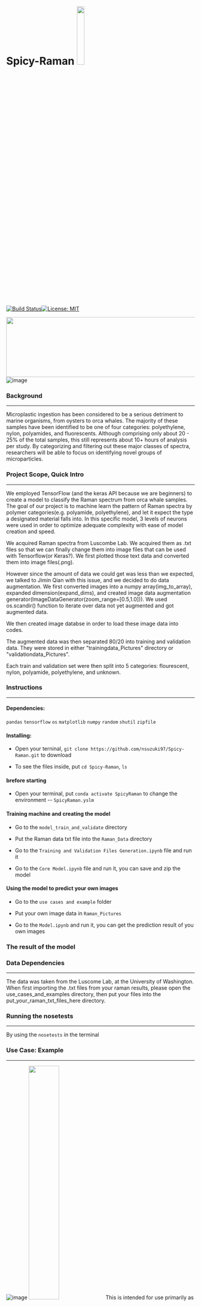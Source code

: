 # Spicy-Raman <img src="https://github.com/nsuzuki97/Spicy-Raman/blob/master/89974070_574110309978428_6657576097690943488_n.jpg" width="20%">

[![Build Status](https://travis-ci.org/nsuzuki97/Spicy-Raman.svg?branch=master)](https://travis-ci.org/nsuzuki97/Spicy-Raman)[![License: MIT](https://img.shields.io/badge/License-MIT-yellow.svg)](https://opensource.org/licenses/MIT)

<img src="https://www.cei.washington.edu/wordpress/wp-content/uploads/2016/01/CEI_logo_tag_color.1.png" width="555" height="160">  ![image](https://i.dailymail.co.uk/1/2018/09/27/17/4591062-0-image-m-35_1538065690576.jpg)

### Background
-----------
Microplastic ingestion has been considered to be a serious detriment to marine organisms, from oysters to orca whales. The majority of these samples have been identified to be one of four categories: polyethylene, nylon, polyamides, and fluorescents. Although comprising only about 20 - 25% of the total samples, this still represents about 10+ hours of analysis per study. By categorizing and filtering out these major classes of spectra, researchers will be able to focus on identifying novel groups of microparticles.

### Project Scope, Quick Intro
-----------
We employed TensorFlow (and the keras API because we are beginners) to create a model to classify the Raman spectrum from orca whale samples. The goal of our project is to machine learn the pattern of Raman spectra by polymer categories(e.g. polyamide, polyethylene), and let it expect the type a designated material falls into.
In this specific model, 3 levels of neurons were used in order to optimize adequate complexity with ease of model creation and speed.

We acquired Raman spectra from Luscombe Lab. We acquired them as .txt files so that we can finally change them into image files that can be used with Tensorflow(or Keras?). We first plotted those text data and converted them into image files(.png).

However since the amount of data we could get was less than we expected, we talked to Jimin Qian with this issue, and we decided to do data augmentation.
We first converted images into a numpy array(img_to_array), expanded dimension(expand_dims), and created image data augmentation generator(ImageDataGenerator(zoom_range=[0.5,1.0])). We used os.scandir() function to iterate over data not yet augmented and got augmented data.

We then created image databse in order to load these image data into codes.

The augmented data was then separated 80/20 into training and validation data.
They were stored in either "trainingdata_Pictures" directory or "validationdata_Pictures".

Each train and validation set were then split into 5 categories: flourescent, nylon, polyamide, polyethylene, and unknown.

### Instructions
-----------
#### Dependencies:

`pandas` `tensorflow` `os` `matplotlib`
`numpy` `random` `shutil` `zipfile`

#### Installing:

* Open your terninal, `git clone https://github.com/nsuzuki97/Spicy-Raman.git` to download

* To see the files inside, put `cd Spicy-Raman`, `ls`

#### brefore starting

* Open your terminal, put `conda activate SpicyRaman` to change the environment -- `SpicyRaman.yslm` 

#### Training machine and creating the model

* Go to the `model_train_and_validate` directory 

* Put the Raman data txt file into the `Raman_Data` directory

* Go to the `Training and Validation Files Generation.ipynb` file and run it

* Go to the `Core Model.ipynb` file and run it, you can save and zip the model

#### Using the model to predict your own images

* Go to the `use cases and example` folder

* Put your own image data in `Raman_Pictures`

* Go to the `Model.ipynb` and run it, you can get the prediction result of you own images

### The result of the model


### Data Dependencies
--------
The data was taken from the Luscome Lab, at the University of Washington. When first importing the .txt files from your raman results, please open the use_cases_and_examples directory, then put your files into the put_your_raman_txt_files_here directory.

### Running the nosetests
--------
By using the `nosetests` in the terminal

### Use Case: Example 
-----------
![image](https://github.com/nsuzuki97/Spicy-Raman/blob/master/90098097_719295935142100_4205960902018596864_n.jpg)
<img src="https://github.com/nsuzuki97/Spicy-Raman/blob/master/89974070_574110309978428_6657576097690943488_n.jpg" width="40%">
This is intended for use primarily as an classfication tool for samples obtained from marine biology. This is because the classes of molecules that this program can currently identify are polyethylene, nylon, polyamides, and fluorescent molecules. All other molecules types will be sorted into an "unknown" category, to be manually researched later. 

When using a raman scope in the Nanoes laboratory, the files must be saved to the M or Q drive in order to be accessed outside of the raman room. This should be saved as a .txt file in order to run this program. This data can then be stored in the "Put_Raman_txt_Files_Here" folder within the Use cases and examples. 

When first using the Spicy-Raman program, open the Model (also saved within the Use cases and examples category). Once the model is ran, a list of the probabilities will be shown, along with a resulting classfication inferred from the highest probability. 

### Future work
-----------
In the future, we would like to make functionality improvements in both machine learning aspects, as well as automation of other manual tasks when using a Raman Microscope. Firstly, as the number of identified particles increases, the hope is to increase the capability of the model in identifying an increasing category of Raman spectrum. This will enable future researchers to save more time when analyzing the Raman spectrum of orca (and other) microplastic pollution. 

We would also like to automate the process of physically taking raman spectrums. Currently, the laser is manually focused through a light microscope onto single particles, layed out on filters, after which a spectrum is taken. By using stepmotor/image recognition, we would like the machine to sample though the specimens, automatically collecting raman data.

### Thanks and Acknowledgements
-----------
Special thanks to Dave Beck, Ting Cao and the TAs of the University of Washington Direct Program for help and guidance in learning python and machine learning. Jimin was especially helpful when solving problems related to the TensorFlow model creation and various other difficulties. Thank you Jimin!!!

Also many thanks to freeCodeCamp.org, for free Tensorflow tutorials.

Lastly, thank you so much to the Luscombe Lab and Samantha Phan for access to the raman spectrum data, sorry to increase your workflow in your already busy schedule. 



<img src="http://depts.washington.edu/uwdirect/wordpress/wp-content/uploads/2017/04/uwdirect-logo-w7.png"> <img src="https://s3-us-west-2.amazonaws.com/uw-s3-cdn/wp-content/uploads/sites/98/2014/09/07214443/Signature_Center_Purple_Hex.png" width="50%">
